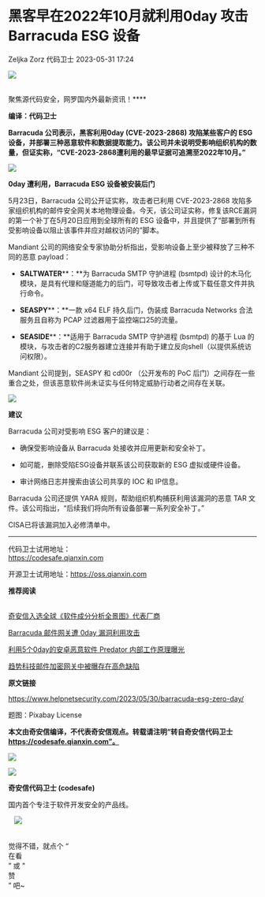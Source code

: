 #  黑客早在2022年10月就利用0day 攻击 Barracuda ESG 设备   
Zeljka Zorz  代码卫士   2023-05-31 17:24  
  
![](https://mmbiz.qpic.cn/mmbiz_gif/Az5ZsrEic9ot90z9etZLlU7OTaPOdibteeibJMMmbwc29aJlDOmUicibIRoLdcuEQjtHQ2qjVtZBt0M5eVbYoQzlHiaw/640?wx_fmt=gif "")  
  
   
聚焦源代码安全，网罗国内外最新资讯！****  
  
**编译：代码卫士**  
  
**Barracuda 公司表示，黑客利用0day (CVE-2023-2868) 攻陷某些客户的 ESG 设备，并部署三种恶意软件和数据提取能力。该公司并未说明受影响组织机构的数量，但证实称，“CVE-2023-2868遭利用的最早证据可追溯至2022年10月。”**  
  
  
  
  
![](https://mmbiz.qpic.cn/mmbiz_png/oBANLWYScMRLUkAYjNjpjvnJQqumDKbMjwjUNnRp7Iu2MN5TW9J4CK0MWtzapXO6pBcibOzTpg5wJU2XyydZSug/640?wx_fmt=png "")  
  
  
**0day 遭利用，Barracuda ESG 设备被安装后门**  
  
  
5月23日，Barracuda 公司公开证实称，攻击者已利用 CVE-2023-2868 攻陷多家组织机构的邮件安全网关本地物理设备。今天，该公司证实称，修复该RCE漏洞的第一个补丁在5月20日应用到全球所有的 ESG 设备中，并且提供了“部署到所有受影响设备以阻止该事件并应对越权访问的”脚本。  
  
Mandiant 公司的网络安全专家协助分析指出，受影响设备上至少被释放了三种不同的恶意 payload：  
  
- **SALTWATER****：**为 Barracuda SMTP 守护进程 (bsmtpd) 设计的木马化模块，是具有代理和隧道能力的后门，可导致攻击者上传或下载任意文件并执行命令。  
  
- **SEASPY****：**一款 x64 ELF 持久后门，伪装成 Barracuda Networks 合法服务且自称为 PCAP 过滤器用于监控端口25的流量。  
  
- **SEASIDE****：**适用于 Barracuda SMTP 守护进程 (bsmtpd) 的基于 Lua 的模块，与攻击者的C2服务器建立连接并有助于建立反向shell（以提供系统访问权限）。  
  
  
  
Mandiant 公司提到，SEASPY 和 cd00r （公开发布的 PoC 后门）之间存在一些重合之处，但该恶意软件尚未证实与任何特定威胁行动者之间存在关联。  
  
  
![](https://mmbiz.qpic.cn/mmbiz_png/oBANLWYScMRLUkAYjNjpjvnJQqumDKbMjwjUNnRp7Iu2MN5TW9J4CK0MWtzapXO6pBcibOzTpg5wJU2XyydZSug/640?wx_fmt=png "")  
  
  
**建议**  
  
  
Barracuda 公司对受影响 ESG 客户的建议是：  
  
- 确保受影响设备从 Barracuda 处接收并应用更新和安全补丁。  
  
- 如可能，删除受陷ESG设备并联系该公司获取新的 ESG 虚拟或硬件设备。  
  
- 审计网络日志并搜索由该公司共享的 IOC 和 IP信息。  
  
  
  
Barracuda 公司还提供 YARA 规则，帮助组织机构捕获利用该漏洞的恶意 TAR 文件。该公司指出，“后续我们将向所有设备部署一系列安全补丁。”  
  
CISA已将该漏洞加入必修清单中。  
  
  
****  
代码卫士试用地址：  
https://codesafe.qianxin.com  
  
开源卫士试用地址：https://oss.qianxin.com  
  
  
  
  
  
  
  
  
  
  
  
  
**推荐阅读**  
  
[](http://mp.weixin.qq.com/s?__biz=MzI2NTg4OTc5Nw==&mid=2247511052&idx=3&sn=fb116392e405ae62e6c339117fffdb59&chksm=ea949d66dde31470758b6ee8f9dbecdb67ef6c0c8af277f26b83b60dbac95748d28db787a4b4&scene=21#wechat_redirect)  
[奇安信入选全球《软件成分分析全景图》代表厂商](http://mp.weixin.qq.com/s?__biz=MzI2NTg4OTc5Nw==&mid=2247515374&idx=1&sn=8b491039bc40f1e5d4e1b29d8c95f9e7&chksm=ea948d84dde30492f8a6c9953f69dbed1f483b6bc9b4480cab641fbc69459d46bab41cdc4859&scene=21#wechat_redirect)  
  
  
[Barracuda 邮件网关遭 0day 漏洞利用攻击](http://mp.weixin.qq.com/s?__biz=MzI2NTg4OTc5Nw==&mid=2247516580&idx=2&sn=fee108ee4d61523b8dc544a5c1bfd2b8&chksm=ea94b0cedde339d822e3ed4ea277e795e733ad86df5ff4de2e3d1c97f16ea72d051b98a2395c&scene=21#wechat_redirect)  
  
  
[利用5个0day的安卓恶意软件 Predator 内部工作原理曝光](http://mp.weixin.qq.com/s?__biz=MzI2NTg4OTc5Nw==&mid=2247516596&idx=2&sn=7cb9c52c6de509bd244e7ae651a5f1d9&chksm=ea94b0dedde339c84813054bbdbdd547ed52a95f29edf6a134aff5d6417917a6d6f16e49593a&scene=21#wechat_redirect)  
  
  
[趋势科技邮件加密网关中被曝存在高危缺陷](http://mp.weixin.qq.com/s?__biz=MzI2NTg4OTc5Nw==&mid=2247486525&idx=3&sn=be32a215aa587ebccb9954aac0f15594&chksm=ea973d57dde0b44193e90c9e25885b5946d730749a007f180a1dcac9d3d16b1046d5e50753b2&scene=21#wechat_redirect)  
  
  
  
  
**原文链接**  
  
  
https://www.helpnetsecurity.com/2023/05/30/barracuda-esg-zero-day/  
  
  
题图：Pixabay License  
  
  
**本文由奇安信编译，不代表奇安信观点。转载请注明“转自奇安信代码卫士 https://codesafe.qianxin.com”。**  
  
  
  
  
![](https://mmbiz.qpic.cn/mmbiz_jpg/oBANLWYScMSf7nNLWrJL6dkJp7RB8Kl4zxU9ibnQjuvo4VoZ5ic9Q91K3WshWzqEybcroVEOQpgYfx1uYgwJhlFQ/640?wx_fmt=jpeg "")  
  
![](https://mmbiz.qpic.cn/mmbiz_jpg/oBANLWYScMSN5sfviaCuvYQccJZlrr64sRlvcbdWjDic9mPQ8mBBFDCKP6VibiaNE1kDVuoIOiaIVRoTjSsSftGC8gw/640?wx_fmt=jpeg "")  
  
**奇安信代码卫士 (codesafe)**  
  
国内首个专注于软件开发安全的产品线。  
  
   ![](https://mmbiz.qpic.cn/mmbiz_gif/oBANLWYScMQ5iciaeKS21icDIWSVd0M9zEhicFK0rbCJOrgpc09iaH6nvqvsIdckDfxH2K4tu9CvPJgSf7XhGHJwVyQ/640?wx_fmt=gif "")  
  
   
觉得不错，就点个 “  
在看  
” 或 "  
赞  
” 吧~  
  

